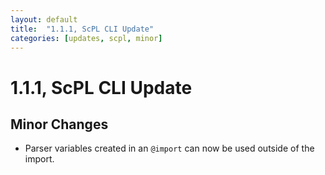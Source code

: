 ```yaml
---
layout: default
title:  "1.1.1, ScPL CLI Update"
categories: [updates, scpl, minor]
---
```


# 1.1.1, ScPL CLI Update

## Minor Changes

- Parser variables created in an `@import` can now be used outside of the import.
